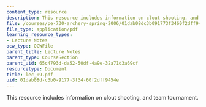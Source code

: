 ```yaml
---
content_type: resource
description: This resource includes information on clout shooting, and team tournament.
file: /courses/pe-730-archery-spring-2006/01dab08dc3b091773f3460f2dff9454e_lec_09.pdf
file_type: application/pdf
learning_resource_types:
- Lecture Notes
ocw_type: OCWFile
parent_title: Lecture Notes
parent_type: CourseSection
parent_uid: 65c4793d-da52-50df-4a9e-32a71d3a69cf
resourcetype: Document
title: lec_09.pdf
uid: 01dab08d-c3b0-9177-3f34-60f2dff9454e
---
```

This resource includes information on clout shooting, and team tournament.

